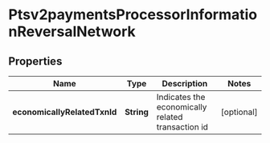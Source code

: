 
# Ptsv2paymentsProcessorInformationReversalNetwork

## Properties
Name | Type | Description | Notes
------------ | ------------- | ------------- | -------------
**economicallyRelatedTxnId** | **String** | Indicates the economically related transaction id |  [optional]



